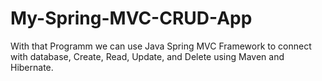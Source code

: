 # My-Spring-MVC-CRUD-App
With that Programm we can use Java Spring MVC Framework to connect with database, Create, Read, Update, and Delete using Maven and Hibernate.
